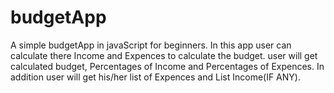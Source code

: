# budgetApp
A simple budgetApp in javaScript for beginners.
In this app user can calculate there Income and Expences to calculate the budget.
user will get calculated budget, Percentages of Income and Percentages of Expences.
In addition user will get his/her list of Expences and List Income(IF ANY).
